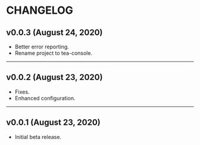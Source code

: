 # CHANGELOG


## v0.0.3 (August 24, 2020)

- Better error reporting.
- Rename project to tea-console.


---


## v0.0.2 (August 23, 2020)

- Fixes.
- Enhanced configuration.


---


## v0.0.1 (August 23, 2020)

- Initial beta release. 
